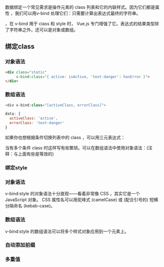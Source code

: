 数据绑定一个常见需求是操作元素的 class 列表和它的内联样式。因为它们都是属性 ，我们可以用v-bind 处理它们：只需要计算出表达式最终的字符串。

，在 v-bind 用于 class 和 style 时， Vue.js 专门增强了它。表达式的结果类型除了字符串之外，还可以是对象或数组。

## 绑定class

### 对象语法

```html 
<div class="static"
     v-bind:class="{ active: isActive, 'text-danger': hasError }">
</div>
```

### 数组语法
```js 
<div v-bind:class="[activeClass, errorClass]">

data: {
  activeClass: 'active',
  errorClass: 'text-danger'
}

```

如果你也想根据条件切换列表中的 class ，可以用三元表达式：
<div v-bind:class="[isActive ? activeClass : '', errorClass]">

当有多个条件 class 时这样写有些繁琐。可以在数组语法中使用对象语法：(注释：与上面有些是等效的)
<div v-bind:class="[{ active: isActive }, errorClass]">

### 绑定style

### 对象语法
v-bind:style 的对象语法十分直观——看着非常像 CSS ，其实它是一个 JavaScript 对象。 CSS 属性名可以用驼峰式 (camelCase) 或 (配合引号的) 短横分隔命名 (kebab-case)。

### 数组语法
v-bind:style 的数组语法可以将多个样式对象应用到一个元素上。
<div v-bind:style="[baseStyles, overridingStyles]">

### 自动添加前缀 
### 多重值
<div :style="{ display: ['-webkit-box', '-ms-flexbox', 'flex'] }">


